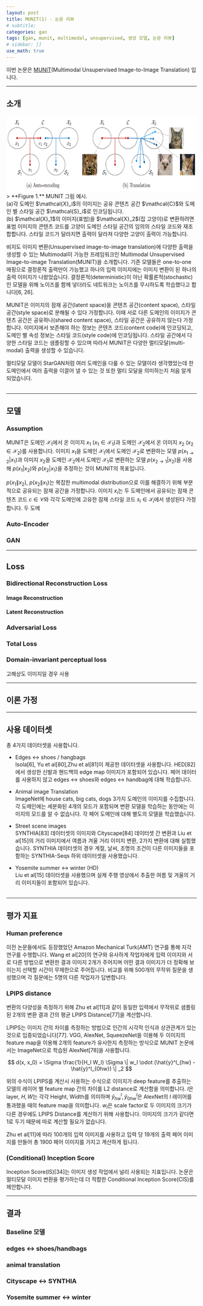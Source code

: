 ```yaml
---
layout: post
title: MUNIT(1) - 논문 리뷰
# subtitle:
categories: gan
tags: [gan, munit, multimodal, unsupervised, 생성 모델, 논문 리뷰]
# sidebar: []
use_math: true
---
```


이번 논문은 <a href="https://arxiv.org/abs/1804.04732" target="_blank">MUNIT</a>(Multimodal Unsupervised Image-to-Image Translation) 입니다.


---

## 소개
<div>
  <img src="/assets/images/posts/munit/paper/fig1.png" width="700" height="200">
</div>
> **Figure 1.** MUNIT 그림 예시.<br>
(a)각 도메인 $\mathcal{X}_i$의 이미지는 공유 콘텐츠 공간 $\mathcal{C}$와 도메인 별 스타일 공간 $\mathcal{S}_i$로 인코딩됩니다.<br>
(b) $\mathcal{X}_1$의 이미지(표범)을 $\mathcal{X}_2$(집 고양이)로 변환하려면 표범 이미지의 콘텐츠 코드를 고양이 도메인 스타일 공간의 임의의 스타일 코드와 재조합합니다. 스타일 코드가 달라지면 출력이 달라져 다양한 고양이 출력이 가능합니다.


비지도 이미지 변환(Unsupervised image-to-image translation)에 다양한 출력을 생성할 수 있는 Multimodal이 가능한 프레임워크인 Multimodal Unsupervised Image-to-image Translation(MUNIT)을 소개합니다. 기존 모델들은 one-to-one 매핑으로 결정론적 출력만이 가능했고 하나의 입력 이미지에는 이미지 변환이 된 하나의 출력 이미지가 나왔었습니다. 결정론적(deterministic)이 아닌 확률론적(stochastic)인 모델을 위해 노이즈를 함께 넣더라도 네트워크는 노이즈를 무시하도록 학습했다고 합니다[6, 26].

MUNIT은 이미지의 잠재 공간(latent space)을 콘텐츠 공간(content space), 스타일 공간(style space)로 분해될 수 있다 가정합니다. 이때 서로 다른 도메인의 이미지가 콘텐츠 공간은 공유하나(shared content space), 스타일 공간은 공유하지 않는다 가정합니다. 이미지에서 보존해야 하는 정보는 콘텐츠 코드(content code)에 인코딩되고, 도메인 별 속성 정보는 스타일 코드(style code)에 인코딩됩니다. 스타일 공간에서 다양한 스타일 코드는 샘플링할 수 있으며 따라서 MUNIT은 다양한 멀티모달(multi-modal) 출력을 생성할 수 있습니다.

멀티모달 모델이 StarGAN처럼 여러 도메인을 다룰 수 있는 모델이라 생각했었는데 한 도메인에서 여러 출력을 이끌어 낼 수 있는 것 또한 멀티 모달을 의미하는지 처음 알게 되었습니다.
<br><br>

---

## 모델

### Assumption
MUNIT은 도메인 $\mathcal{X}_1$에서 온 이미지 $x_1$ ($x_1 \in \mathcal{X}_1$)과 도메인 $\mathcal{X}_2$에서 온 이미지 $x_2$ ($x_2 \in \mathcal{X}_2$)를 사용합니다. 이미지 $x_1$을 도메인 $\mathcal{X}_1$에서 도메인 $\mathcal{X}_2$로 변환하는 모델 $p(x _{1 \rightarrow 2} | x_1)$과 이미지 $x_2$을 도메인 $\mathcal{X}_2$에서 도메인 $\mathcal{X}_1$로 변환하는 모델 $p(x _{2 \rightarrow 1} | x_2)$을 사용해 $p(x_1 | x_2)$와 $p(x_2 | x_1)$을 추정하는 것이 MUNIT의 목표입니다.

$p(x_1 \| x_2)$, $p(x_2 \| x_1)$는 복잡한 multimodal distribution으로 이를 해결하기 위해 부분적으로 공유되는 잠재 공간을 가정합니다. 이미지 $x_i$는 두 도메인에서 공유되는 잠재 콘텐츠 코드 $c \in \mathcal{C}$와 각각 도메인에 고유한 잠재 스타일 코드 $s_i \in \mathcal{S}_i$에서 생성된다 가정합니다. 두 도메

### Auto-Encoder

### GAN

---

## Loss

### Bidirectional Reconstruction Loss

#### Image Reconstruction

#### Latent Reconstruction

### Adversarial Loss

### Total Loss

### Domain-invariant perceptual loss
고해상도 이미지일 경우 사용

---

## 이론 가정

---

## 사용 데이터셋
총 4가지 데이터셋을 사용합니다.

- Edges $\leftrightarrow$ shoes / hangbags<br>
Isola[6], Yu et al[80],Zhu et al[81]이 제공한 데이터셋을 사용합니다. HED[82]에서 생성한 신발과 핸드백의 edge map 이미지가 포함되어 있습니다. 페어 데이터를 사용하지 않고 edges $\leftrightarrow$ shoes와 edges $\leftrightarrow$ handbag에 대해 학습합니다.

- Animal image Translation<br>
ImageNet에 house cats, big cats, dogs 3가지 도메인의 이미지를 수집합니다. 각 도메인에는 세분화된 4개의 모드가 포함되며 변환 모델을 학습하는 동안에는 이미지의 모드를 알 수 없습니다. 각 페어 도메인에 대해 별도의 모델을 학습했습니다.

- Street scene images<br>
SYNTHIA[83] 데이터셋의 이미지와 Cityscape[84] 데이터셋 간 변환과 Liu et al[15]의 거리 이미지에서 여름과 겨울 거리 이미지 변환, 2가지 변환에 대해 실험했습니다. SYNTHIA 데이터셋의 경우 계절, 날씨, 조명의 조건이 다른 이미지들을 포함하는 SYNTHIA-Seqs 하위 데이터셋을 사용했습니다.

- Yosemite summer $\leftrightarrow$ winter (HD)<br>
Liu et al[15] 데이터셋을 사용했으며 실제 주행 영상에서 추출한 여름 및 겨울의 거리 이미지들이 포함되어 있습니다.
<br><br>

---

## 평가 지표

### Human preference
이전 논문들에서도 등장했었던 Amazon Mechanical Turk(AMT) 연구를 통해 지각 연구를 수행합니다. Wang et al[20]의 연구와 유사하게 작업자에게 입력 이미지와 서로 다른 방법으로 변환한 결과 이미지 2개가 주어지며 어떤 결과 이미지가 더 정확해 보이는지 선택할 시간이 무제한으로 주어집니다. 비교를 위해 500개의 무작위 질문을 생성했으며 각 질문에는 5명의 다른 작업자가 답변합니다.

### LPIPS distance
변환의 다양성을 측정하기 위해 Zhu et al[11]과 같이 동일한 입력에서 무작위로 샘플링된 2개의 변환 결과 간의 평균 LPIPS Distance[77]을 계산합니다.

LPIPS는 이미지 간의 차이를 측정하는 방법으로 인간의 시각적 인식과 상관관계가 있는 것으로 입증되었습니다[77]. VGG, AlexNet, SqueezeNet을 이용해 두 이미지의 feature map을 이용해 2개의 feature가 유사한지 측정하는 방식으로 MUNIT 논문에서는 ImageNet으로 학습된 AlexNet[78]을 사용합니다.

$$
d(x, x_0) = \Sigma \frac{1}{H_l W_l} \Sigma \| w_l \odot (\hat{y}^l_{hw} - \hat{y}^l_{0hw}) \| _2
$$

위의 수식이 LPIPS를 계산시 사용하는 수식으로 이미지가 deep feature를 추출하는 모델의 레이어 별 feature map 간의 차이를 L2 distance로 계산함을 의미합니다. $l$은 layer, $H, W$는 각각 Height, Width를 의미하며 $\hat{y}^l_{hw}, \hat{y}^l_{0hw}$은 AlexNet의 $l$ 레이어를 통과했을 때의 feature map을 의미합니다. $w_l$은 scale factor로 두 이미지의 크기가 다른 경우에도 LPIPS Distance를 계산하기 위해 사용합니다. 이미지의 크기가 같다면 1로 두기 때문에 따로 계산할 필요가 없습니다.

Zhu et al[11]에 따라 100개의 입력 이미지를 사용하고 입력 당 19개의 출력 페어 이미지를 만들어 총 1900 페어 이미지를 가지고 계산하게 됩니다.


### (Conditional) Inception Score
Inception Score(IS)[34]는 이미지 생성 작업에서 널리 사용되는 지표입니다. 논문은 멀티모달 이미지 변환을 평가하는데 더 적합한 Conditional Inception Score(CIS)를 제안합니다.


---

## 결과


### Baseline 모델


### edges $\leftrightarrow$ shoes/handbags

### animal translation

### Cityscape $\leftrightarrow$ SYNTHIA

### Yosemite summer $\leftrightarrow$ winter
